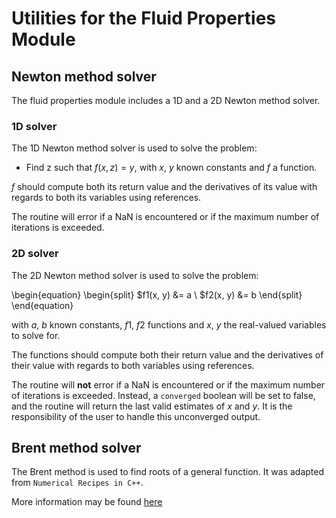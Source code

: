 # Utilities for the Fluid Properties Module

## Newton method solver

The fluid properties module includes a 1D and a 2D Newton method solver. 

### 1D solver

The 1D Newton method solver is used to solve the problem:

- Find z such that $f(x, z) = y$, with $x$, $y$ known constants and $f$ a function. 


$f$ should compute both its return value and the derivatives of its value with regards to
both its variables using references.

The routine will error if a NaN is encountered or if the maximum number of iterations is exceeded.

### 2D solver

The 2D Newton method solver is used to solve the problem:

\begin{equation}
\begin{split}
$f1(x, y) &= a \\ 
$f2(x, y) &= b
\end{split}
\end{equation}

with $a$, $b$ known constants, $f1$, $f2$ functions and $x$, $y$ the real-valued variables to solve for.


The functions should compute both their return value and the derivatives of their value with regards to
both variables using references.

The routine will **not** error if a NaN is encountered or if the maximum number of iterations is exceeded.
Instead, a `converged` boolean will be set to false, and the routine will return the last valid
estimates of $x$ and $y$. It is the responsibility of the user to handle this unconverged output.

## Brent method solver

The Brent method is used to find roots of a general function.
It was adapted from `Numerical Recipes in C++`.

More information may be found [here](https://en.wikipedia.org/wiki/Brent%27s_method)
